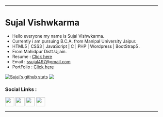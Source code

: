 <hr>
<h1>Sujal Vishwkarma</h1>
<ul>
  <li>Hello everyone my name is Sujal Vishwkarma.</li>
  <li>Currently i am pursuing B.C.A. from Manipal University Jaipur.</li>
  <li>HTML5 | CSS3 | JavaScript | C | PHP | Wordpress | BootStrap5 .</li>
  <li>From Mahidpur Distt.Ujjain.</li>
  <li>Resume : <a href="https://drive.google.com/file/d/1IfYfy9cuNV_-QZDjBdzge-QCgGmnyYT9/view">Click here</a></li>
  <li>Email : <a href="mailto://ssujal497@gmail.com">ssujal497@gmail.com</a></li>
  <li>PortFolio : <a href="https://sujalvishwkarma.github.io/Portfolio/">Click here</a></li>
</ul>

<a href="https://github.com/sujalvishwkarma/github-readme-stats"><img align="center" src="https://github-readme-stats.vercel.app/api?username=sujalvishwkarma&show_icons=true&include_all_commits=true&theme=transparent&hide_border=true" alt="Sujal's github stats" /></a> 
<a href="https://github.com/sujalvishwkarma/github-readme-stats"><img align="center" src="https://github-readme-stats.vercel.app/api/top-langs/?username=sujalvishwkarma&layout=compact&theme=transparent&hide_border=true" /></a>

<h3>Social Links : </h3>
  <a href="https://www.linkedin.com/in/sujalvishwkarma/"><img src="https://cdn-icons-png.flaticon.com/512/3256/3256016.png" width="30px"></a>
  <a href="https://www.instagram.com/sujal_vishwkarma/"><img src="https://cdn-icons-png.flaticon.com/512/2111/2111463.png" width="30px"></a>
  <a href="https://www.facebook.com/profile.php?id=100035119734094"><img src="https://cdn-icons-png.flaticon.com/512/3536/3536394.png" width="30px"></a>
  <a href="https://www.youtube.com/@suvishgamerz1999"><img src="https://cdn-icons-png.flaticon.com/512/1384/1384060.png" width="30px"></a>
<hr>

